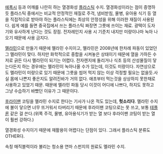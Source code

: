 [에폭시](%EC%97%90%ED%8F%AD%EC%8B%9C.md) 등과 어깨를 나란히 하는 열경화성
[플라스틱](%ED%94%8C%EB%9D%BC%EC%8A%A4%ED%8B%B1.md) 수지. 열경화성이라는 점이 증명하듯 플라스틱
중에서는 비교적 안정적인 재질로 주걱, 냄비받침, 물병, 유아용 식기 등 열을 직접적으로 받아야 하는 플라스틱에는 최상의 안정성을 위해
이러한 재질이 사용된다. 쉽게 예를 들면 중국집에서 쓰는 플라스틱 짜장면 그릇에 쓰이는 재료. 광택이 도자기와 유사하게 난다는 것도 장점.
전자레인지 사용 시 기준치 내지만 미량이나마 녹아 나오기 때문에 사용 금지다.

[멜라민](%EB%A9%9C%EB%9D%BC%EB%AF%BC.md)으로 만들기 때문에 멜라민 수지이고, 멜라민은 2008년에 한차례
파동이 있었던 그 멜라민이 맞다. 하지만 화학적으로 중합을 시켜놓은 상태이기 때문에 열을 가하든 수저로 긁든 다시 멜라민이 되기는 어렵다.
전자렌지에 돌리거나 식초 등의 산성물질이 닿는다든지 하는 경우에는 멜라민이 녹아나올 수가 있는데, 이것도 미량이다. 자연상으로도 멜라민이
미량으로 있기 때문에 그릇을 씹어 먹지 않는 이상 걱정할 필요는 없을듯.사실 몸에 나쁜지 좋은지도 알려진바가 거의 없다. 애초부터 먹는것을
상상하지 못한채로 사용하고 있었기 때문. 때문에 멜라민 파동 당시 이것이 어디에 나쁘다, 하지도 못하고 그냥 수습하기 바빴던 이유가 그
때문이다.

[후라이팬](%ED%9B%84%EB%9D%BC%EC%9D%B4%ED%8C%AC.md) 코팅을 멜라민 수지로 한다는 기사가 나온 적도
있는데, **헛소리다**. 멜라민 수지에 불이 닿으면 너무 뜨거워서 타버리기 때문에 후라이팬 코팅으로는 못 쓰고, 보통
[테플론](%ED%85%8C%ED%94%8C%EB%A1%A0.md) 같은 걸 쓴다.(위쪽 주걱, 물병, 유아용식기가 받는 열 보다
후라이팬 코팅이 받는 열이 훨씬 강하다.)

열경화성 수지이기 때문에 재활용이 어렵다는 단점이 있다. 그래서 플라스틱 분류도 OTHER다.

속칭 매직블럭이라 불리는 청소용 연마 스펀지의 원료도 멜라민 수지.

